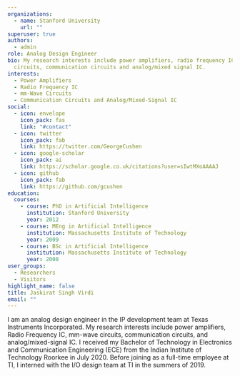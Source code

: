 ```yaml
---
organizations:
  - name: Stanford University
    url: ""
superuser: true
authors:
  - admin
role: Analog Design Engineer
bio: My research interests include power amplifiers, radio frequency IC, mm-wave
  circuits, communication circuits and analog/mixed signal IC.
interests:
  - Power Amplifiers
  - Radio Frequency IC
  - mm-Wave Circuits
  - Communication Circuits and Analog/Mixed-Signal IC
social:
  - icon: envelope
    icon_pack: fas
    link: "#contact"
  - icon: twitter
    icon_pack: fab
    link: https://twitter.com/GeorgeCushen
  - icon: google-scholar
    icon_pack: ai
    link: https://scholar.google.co.uk/citations?user=sIwtMXoAAAAJ
  - icon: github
    icon_pack: fab
    link: https://github.com/gcushen
education:
  courses:
    - course: PhD in Artificial Intelligence
      institution: Stanford University
      year: 2012
    - course: MEng in Artificial Intelligence
      institution: Massachusetts Institute of Technology
      year: 2009
    - course: BSc in Artificial Intelligence
      institution: Massachusetts Institute of Technology
      year: 2008
user_groups:
  - Researchers
  - Visitors
highlight_name: false
title: Jaskirat Singh Virdi
email: ""
---
```

I am an analog design engineer in the IP development team at Texas Instruments Incorporated. My research interests include power amplifiers, Radio Frequency IC, mm-wave circuits, communication circuits, and analog/mixed-signal IC. I received my Bachelor of Technology in Electronics and Communication Engineering (ECE) from the Indian Institute of Technology Roorkee in July 2020. Before joining as a full-time employee at TI, I interned with the I/O design team at TI in the summers of 2019.